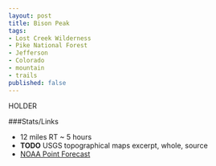 ```yaml
---
layout: post
title: Bison Peak
tags:
- Lost Creek Wilderness
- Pike National Forest
- Jefferson
- Colorado
- mountain
- trails
published: false
---
```

HOLDER

###Stats/Links
- 12 miles RT ~ 5 hours
- __TODO__ USGS topographical maps excerpt, whole, source
- [NOAA Point Forecast](http://forecast.weather.gov/MapClick.php?lat=39.2384473&lon=-105.4978593)
